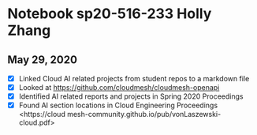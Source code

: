 # Notebook sp20-516-233 Holly Zhang

## May 29, 2020 

* [x] Linked Cloud AI related projects from student repos to a markdown file
* [x] Looked at <https://github.com/cloudmesh/cloudmesh-openapi>
* [x] Identified AI related reports and projects in Spring 2020 Proceedings
* [x] Found AI section locations in Cloud Engineering Proceedings <https://cloud
mesh-community.github.io/pub/vonLaszewski-cloud.pdf>
